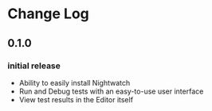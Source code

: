 # Change Log

## 0.1.0

### initial release

* Ability to easily install Nightwatch
* Run and Debug tests with an easy-to-use user interface
* View test results in the Editor itself
